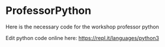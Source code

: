 # ProfessorPython
Here is the necessary code for the workshop professor python 

Edit python code online here: https://repl.it/languages/python3
